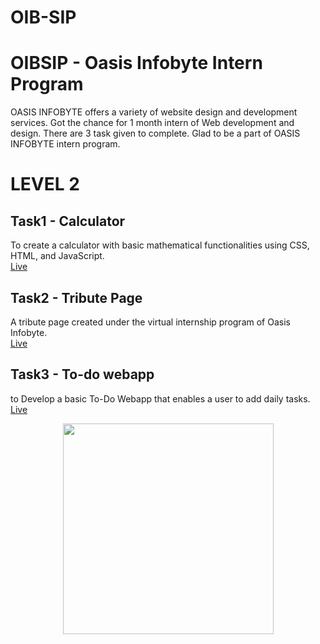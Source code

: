 # OIB-SIP
# OIBSIP - Oasis Infobyte Intern Program
OASIS INFOBYTE offers a variety of website design and development services. Got the chance for 1 month intern of Web development and design.
There are 3 task given to complete. Glad to be a part of OASIS INFOBYTE intern program.

# LEVEL 2

## Task1 - Calculator
To create a calculator with basic mathematical functionalities using CSS, HTML, and JavaScript. <br>
[Live](https://https://shahnok007.github.io/OIB-SIP/TASK%201)

## Task2 - Tribute Page
A tribute page created under the virtual internship program of Oasis Infobyte. <br>
[Live](https://ashhar-rahman.github.io/OASIS-INFOBYTE/TASK%202)

## Task3 - To-do webapp
to Develop a basic To-Do Webapp that enables a user to add daily tasks.<br>
[Live](https://ashhar-rahman.github.io/OASIS-INFOBYTE/TASK%203)

<div align="center">
<img height="337px" src="">

</div>
